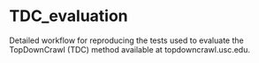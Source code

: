 # TDC_evaluation
Detailed workflow for reproducing the tests used to evaluate the TopDownCrawl (TDC) method available at topdowncrawl.usc.edu.
